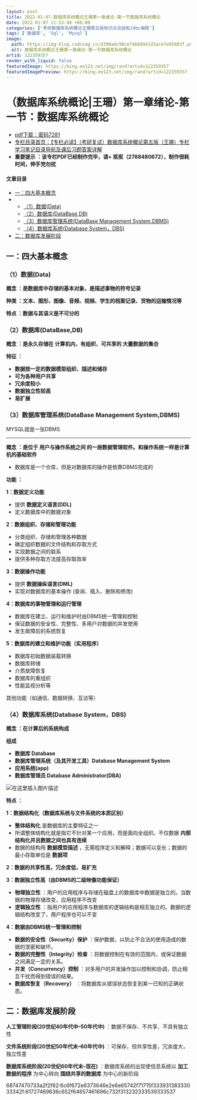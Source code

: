```yaml
---
layout: post
title: 2022-01-07-数据库系统概论王珊第一章绪论-第一节数据库系统概论
date: 2022-01-07 11:53:48 +08:00
categories: ['考研数据库系统概论王珊第五版知识点总结和Jdbc编程']
tags: ['数据库', 'Sql', 'Mysql']
image:
  path: https://img-blog.csdnimg.cn/d390adc98ce74b68941d3ace7e95883f.png?x-oss-process&#61;image/watermark,type_d3F5LXplbmhlaQ,shadow_50,text_Q1NETiBA5b-r5LmQ5rGf5rmW,size_20,color_FFFFFF,t_70,g_se,x_16
  alt: 数据库系统概论王珊第一章绪论-第一节数据库系统概论
artid: 122359357
render_with_liquid: false
featuredImage: https://bing.ee123.net/img/rand?artid=122359357
featuredImagePreview: https://bing.ee123.net/img/rand?artid=122359357
---
```


# （数据库系统概论|王珊）第一章绪论-第一节：数据库系统概论

* [pdf下载：密码7281](https://url18.ctfile.com/f/22722418-803434693-77fa8b)
* [专栏目录首页：【专栏必读】（考研复试）数据库系统概论第五版（王珊）专栏学习笔记目录导航及课后习题答案详解](https://zhangxing-tech.blog.csdn.net/article/details/122771126)
* **重要提示
  ：该专栏PDF已经制作完毕，请+ 抠抠（2788480672），制作很耗时间，伸手党勿扰**

#### 文章目录

* [一：四大基本概念](#_7)
* + [（1）数据(Data)](#1Data_8)
  + [（2）数据库(DataBase,DB)](#2DataBaseDB_15)
  + [（3）数据库管理系统(DataBase Management System,DBMS)](#3DataBase_Management_SystemDBMS_27)
  + [（4）数据库系统(Database System，DBS)](#4Database_SystemDBS_74)
* [二：数据库发展阶段](#_109)

## 一：四大基本概念

### （1）数据(Data)

**概念
：是数据库中存储的基本对象，是描述事物的符号记录**

**种类
：文本、图形、图像、音频、视频、学生的档案记录、货物的运输情况等**

**特点
：数据与其语义是不可分的**

### （2）数据库(DataBase,DB)

**概念
：是永久存储在
计算机内，有组织、可共享的
大量数据的集合**

**特征
：**

* **数据按一定的数据模型组织、描述和储存**
* **可为各种用户共享**
* **冗余度较小**
* **数据独立性较高**
* **易扩展**

### （3）数据库管理系统(DataBase Management System,DBMS)

MYSQL就是一张DBMS

---

**概念
：是位于
用户与操作系统之间
的一层数据管理软件。和操作系统一样是计算机的基础软件**

* 数据库是一个仓库，但是对数据库的操作是依靠DBMS完成的

**功能
：**

**1：数据定义功能**

* 提供
  **数据定义语言(DDL)**
* 定义数据库中的数据对象

**2：数据组织、存储和管理功能**

* 分类组织、存储和管理各种数据
* 确定组织数据的文件结构和存取方式
* 实现数据之间的联系
* 提供多种存取方法提高存取效率

**3：数据操作功能**

* 提供
  **数据操纵语言(DML)**
* 实现对数据库的基本操作 (查询、插入、删除和修改)

**4：数据库的事物管理和运行管理**

* 数据库在建立、运行和维护时由DBMS统一管理和控制
* 保证数据的安全性、完整性、多用户对数据的并发使用
* 发生故障后的系统恢复

**5：数据库的建立和维护功能（实用程序）**

* 数据库初始数据装载转换
* 数据库转储
* 介质故障恢复
* 数据库的重组织
* 性能监视分析等

其他功能（如通信、数据转换、互访等）

### （4）数据库系统(Database System，DBS)

**概念
：在计算后的系统构成**

**组成**

* **数据库 Database**
* **数据库管理系统（及其开发工具）Database Management System**
* **应用系统(app)**
* **数据库管理员 Database Administrator(DBA)**

![在这里插入图片描述](https://i-blog.csdnimg.cn/blog_migrate/94a552f4f8a1b84aeec8015375c23d14.png)
  
**特点
：**
  
**1：数据结构化（数据库系统与文件系统的本质区别）**

* **整体结构化**
  是数据库的主要特征之一
* 所谓整体结构化就是指它不针对某一个应用，而是面向全组织。不仅数据
  **内部结构化并且数据之间也具有连续**
* 数据的结构用
  **数据模型描述**
  ，无需程序定义和解释；数据可以变长；数据的最小存取单位是
  **数据项**

**2：数据的共享性高，冗余度低，易扩充**

**3：数据独立性高（由DBMS的二级映像功能保证）**

* **物理独立性**
  ：用户的应用程序与存储在磁盘上的数据库中数据是独立的。当数据的物理存储改变，应用程序不改变
* **逻辑独立性**
  ：指用户的应用程序与数据库的逻辑结构是相互独立的。数据的逻辑结构改变了，用户程序也可以不变

**4：数据由DBMS统一管理和控制**

* **数据的安全性（Security）保护**
  ：保护数据，以防止不合法的使用造成的数据的泄密和破坏。
* **数据的完整性（Integrity）检查**
  ：将数据控制在有效的范围内，或保证数据之间满足一定的关系。
* **并发（Concurrency）控制**
  ：对多用户的并发操作加以控制和协调，防止相互干扰而得到错误的结果。
* **数据库恢复（Recovery）**
  ：将数据库从错误状态恢复到某一已知的正确状态。

## 二：数据库发展阶段

**人工管理阶段(20世纪40年代中–50年代中)**
：数据不保存、不共享、不具有独立性

**文件系统阶段(20世纪50年代末–60年代中)**
：可保存，但共享性差，冗余度大，独立性差

**数据库系统阶段(20世纪60年代末–现在)**
：数据库系统的出现使信息系统以
**加工数据的程序**
为中心转向
**围绕共享的数据库**
为中心的新阶段

68747470733a2f2f62:6c6f672e6373646e2e6e65742f71715f33393138333033342f:61727469636c652f64657461696c732f313232333539333537